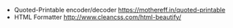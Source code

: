 - Quoted-Printable encoder/decoder https://mothereff.in/quoted-printable
- HTML Formatter http://www.cleancss.com/html-beautify/